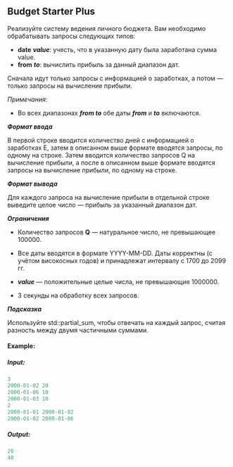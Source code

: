 ## Budget Starter Plus

Реализуйте систему ведения личного бюджета. Вам необходимо обрабатывать запросы следующих типов:

-    **date** ***value***: учесть, что в указанную дату была заработана сумма value.
-    **from** ***to***: вычислить прибыль за данный диапазон дат.

Cначала идут только запросы с информацией о заработках, а потом — только запросы на вычисление прибыли.

_Примечания:_

-    Во всех диапазонах ***from to*** обе даты ***from*** и ***to*** включаются.

***Формат ввода***

В первой строке вводится количество дней с информацией о заработках E, затем в описанном выше формате вводятся запросы, по одному на строке.
Затем вводится количество запросов Q на вычисление прибыли, а после в описанном выше формате вводятся запросы на вычисление прибыли, по одному на строке.


***Формат вывода***

Для каждого запроса на вычисление прибыли в отдельной строке выведите целое число — прибыль за указанный диапазон дат.

***Ограничения***

-    Количество запросов **Q** — натуральное число, не превышающее 100000.


-    Все даты вводятся в формате YYYY-MM-DD. Даты корректны (с учётом високосных годов) и принадлежат интервалу с 1700 до 2099 гг.

-    ***value*** — положительные целые числа, не превышающие 1000000.

-    3 секунды на обработку всех запросов.

***Подсказка***


Используйте std::partial_sum, чтобы отвечать на каждый запрос, считая разность между двумя частичными суммами.

#### Example:

##### Input:

```cpp
3
2000-01-02 20
2000-01-06 10
2000-01-03 10
2
2000-01-01 2000-01-02
2000-01-02 2000-01-06
```

##### Output:

```cpp
20
40
```
